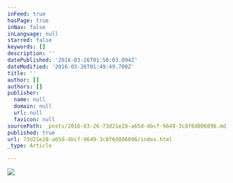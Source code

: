 ```yaml
---
inFeed: true
hasPage: true
inNav: false
inLanguage: null
starred: false
keywords: []
description: ''
datePublished: '2016-03-26T01:50:03.094Z'
dateModified: '2016-03-26T01:49:49.700Z'
title: ''
author: []
authors: []
publisher:
  name: null
  domain: null
  url: null
  favicon: null
sourcePath: _posts/2016-03-26-73d21e28-a65d-4bcf-9649-3c8f6d806096.md
published: true
url: 73d21e28-a65d-4bcf-9649-3c8f6d806096/index.html
_type: Article

---
```

![](https://the-grid-user-content.s3-us-west-2.amazonaws.com/88ca2cec-30de-4790-ba12-0f8688640dac.png)
